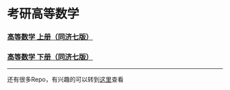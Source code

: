 # 考研高等数学
### [高等数学 上册（同济七版）](https://github.com/mathors/Postgraduate-Advanced-Mathematics/tree/master/%E9%AB%98%E7%AD%89%E6%95%B0%E5%AD%A6%20%E4%B8%8A%E5%86%8C%EF%BC%88%E5%90%8C%E6%B5%8E%E4%B8%83%E7%89%88%EF%BC%89%E6%B1%A4%E5%AE%B6%E5%87%A4%E7%B2%BE%E8%AE%B2)
### [高等数学 下册（同济七版）](https://github.com/mathors/Postgraduate-Advanced-Mathematics/tree/master/%E9%AB%98%E7%AD%89%E6%95%B0%E5%AD%A6%20%E4%B8%8B%E5%86%8C%EF%BC%88%E5%90%8C%E6%B5%8E%E4%B8%83%E7%89%88%EF%BC%89%E6%B1%A4%E5%AE%B6%E5%87%A4%E7%B2%BE%E8%AE%B2)

---

还有很多Repo，有兴趣的可以转到[这里](https://github.com/wmathor)查看
